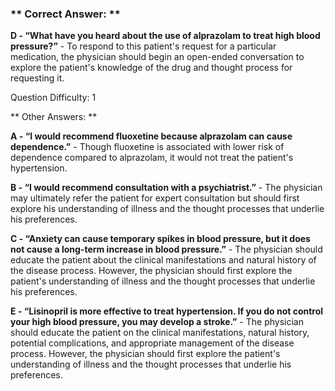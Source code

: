 ### ** Correct Answer: **

**D - “What have you heard about the use of alprazolam to treat high blood pressure?”** - To respond to this patient's request for a particular medication, the physician should begin an open-ended conversation to explore the patient's knowledge of the drug and thought process for requesting it.

Question Difficulty: 1

** Other Answers: **

**A - “I would recommend fluoxetine because alprazolam can cause dependence.”** - Though fluoxetine is associated with lower risk of dependence compared to alprazolam, it would not treat the patient's hypertension.

**B - “I would recommend consultation with a psychiatrist.”** - The physician may ultimately refer the patient for expert consultation but should first explore his understanding of illness and the thought processes that underlie his preferences.

**C - “Anxiety can cause temporary spikes in blood pressure, but it does not cause a long-term increase in blood pressure.”** - The physician should educate the patient about the clinical manifestations and natural history of the disease process. However, the physician should first explore the patient's understanding of illness and the thought processes that underlie his preferences.

**E - “Lisinopril is more effective to treat hypertension. If you do not control your high blood pressure, you may develop a stroke.”** - The physician should educate the patient on the clinical manifestations, natural history, potential complications, and appropriate management of the disease process. However, the physician should first explore the patient's understanding of illness and the thought processes that underlie his preferences.

